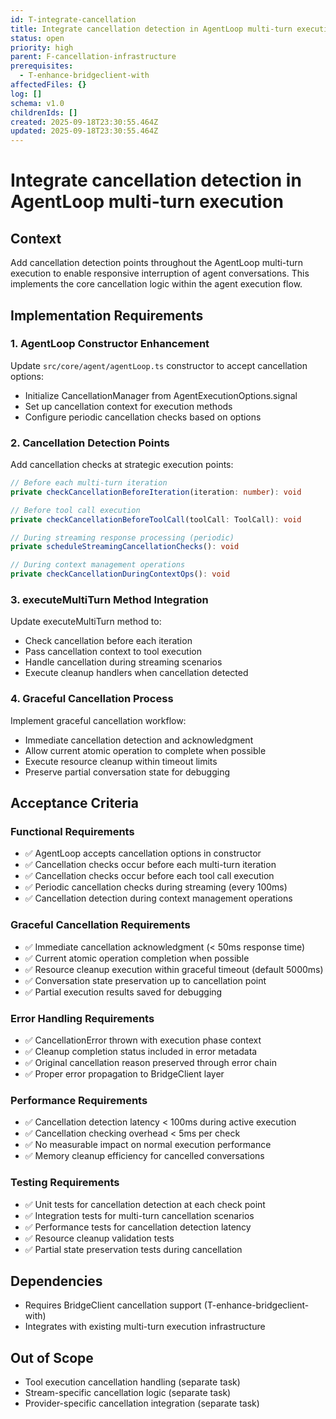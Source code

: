 ```yaml
---
id: T-integrate-cancellation
title: Integrate cancellation detection in AgentLoop multi-turn execution
status: open
priority: high
parent: F-cancellation-infrastructure
prerequisites:
  - T-enhance-bridgeclient-with
affectedFiles: {}
log: []
schema: v1.0
childrenIds: []
created: 2025-09-18T23:30:55.464Z
updated: 2025-09-18T23:30:55.464Z
---
```


# Integrate cancellation detection in AgentLoop multi-turn execution

## Context

Add cancellation detection points throughout the AgentLoop multi-turn execution to enable responsive interruption of agent conversations. This implements the core cancellation logic within the agent execution flow.

## Implementation Requirements

### 1. AgentLoop Constructor Enhancement

Update `src/core/agent/agentLoop.ts` constructor to accept cancellation options:

- Initialize CancellationManager from AgentExecutionOptions.signal
- Set up cancellation context for execution methods
- Configure periodic cancellation checks based on options

### 2. Cancellation Detection Points

Add cancellation checks at strategic execution points:

```typescript
// Before each multi-turn iteration
private checkCancellationBeforeIteration(iteration: number): void

// Before tool call execution
private checkCancellationBeforeToolCall(toolCall: ToolCall): void

// During streaming response processing (periodic)
private scheduleStreamingCancellationChecks(): void

// During context management operations
private checkCancellationDuringContextOps(): void
```

### 3. executeMultiTurn Method Integration

Update executeMultiTurn method to:

- Check cancellation before each iteration
- Pass cancellation context to tool execution
- Handle cancellation during streaming scenarios
- Execute cleanup handlers when cancellation detected

### 4. Graceful Cancellation Process

Implement graceful cancellation workflow:

- Immediate cancellation detection and acknowledgment
- Allow current atomic operation to complete when possible
- Execute resource cleanup within timeout limits
- Preserve partial conversation state for debugging

## Acceptance Criteria

### Functional Requirements

- ✅ AgentLoop accepts cancellation options in constructor
- ✅ Cancellation checks occur before each multi-turn iteration
- ✅ Cancellation checks occur before each tool call execution
- ✅ Periodic cancellation checks during streaming (every 100ms)
- ✅ Cancellation detection during context management operations

### Graceful Cancellation Requirements

- ✅ Immediate cancellation acknowledgment (< 50ms response time)
- ✅ Current atomic operation completion when possible
- ✅ Resource cleanup execution within graceful timeout (default 5000ms)
- ✅ Conversation state preservation up to cancellation point
- ✅ Partial execution results saved for debugging

### Error Handling Requirements

- ✅ CancellationError thrown with execution phase context
- ✅ Cleanup completion status included in error metadata
- ✅ Original cancellation reason preserved through error chain
- ✅ Proper error propagation to BridgeClient layer

### Performance Requirements

- ✅ Cancellation detection latency < 100ms during active execution
- ✅ Cancellation checking overhead < 5ms per check
- ✅ No measurable impact on normal execution performance
- ✅ Memory cleanup efficiency for cancelled conversations

### Testing Requirements

- ✅ Unit tests for cancellation detection at each check point
- ✅ Integration tests for multi-turn cancellation scenarios
- ✅ Performance tests for cancellation detection latency
- ✅ Resource cleanup validation tests
- ✅ Partial state preservation tests during cancellation

## Dependencies

- Requires BridgeClient cancellation support (T-enhance-bridgeclient-with)
- Integrates with existing multi-turn execution infrastructure

## Out of Scope

- Tool execution cancellation handling (separate task)
- Stream-specific cancellation logic (separate task)
- Provider-specific cancellation integration (separate task)
